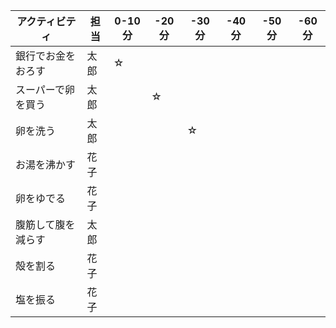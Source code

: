 
|アクティビティ| 担当 | 0-10分 |-20分|-30分|-40分|-50分|-60分|
----|----|---|---|---|---|---|---|
|銀行でお金をおろす| 太郎 |☆||||||
|スーパーで卵を買う| 太郎 ||☆|||||
|卵を洗う| 太郎 | ||☆|||||
|お湯を沸かす| 花子 |||||||
|卵をゆでる| 花子 |||||||
|腹筋して腹を減らす| 太郎 |||||||
|殻を割る| 花子 |||||||
|塩を振る| 花子 |||||||